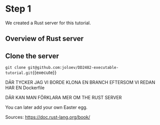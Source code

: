 # Step 1

We created a Rust server for this tutorial.

## Overview of Rust server


## Clone the server

`git clone git@github.com:joloev/DD2482-executable-tutorial.git`{{execute}}

DÄR TYCKER JAG VI BORDE KLONA EN BRANCH EFTERSOM VI REDAN HAR EN Dockerfile


DÄR KAN MAN FÖRKLARA MER OM THE RUST SERVER

You can later add your own Easter egg.

Sources: https://doc.rust-lang.org/book/


